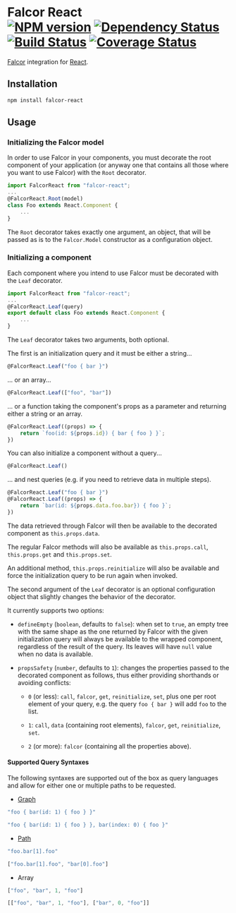 # Falcor React <br /> [![NPM version](https://badge.fury.io/js/falcor-react.svg)](https://badge.fury.io/js/falcor-react) [![Dependency Status](https://david-dm.org/giovannicalo/falcor-react.svg)](https://david-dm.org/giovannicalo/falcor-react) [![Build Status](https://travis-ci.org/giovannicalo/falcor-react.svg?branch=master)](https://travis-ci.org/giovannicalo/falcor-react) [![Coverage Status](https://coveralls.io/repos/giovannicalo/falcor-react/badge.svg?branch=master&service=github)](https://coveralls.io/github/giovannicalo/falcor-react?branch=master)

[Falcor](https://github.com/Netflix/falcor) integration for [React](https://github.com/facebook/react).

## Installation

```bash
npm install falcor-react
```

## Usage

### Initializing the Falcor model

In order to use Falcor in your components, you must decorate the root component of your application (or anyway one that contains all those where you want to use Falcor) with the `Root` decorator.

```javascript
import FalcorReact from "falcor-react";
...
@FalcorReact.Root(model)
class Foo extends React.Component {
	...
}
```

The `Root` decorator takes exactly one argument, an object, that will be passed as is to the `Falcor.Model` constructor as a configuration object.

### Initializing a component

Each component where you intend to use Falcor must be decorated with the `Leaf` decorator.

```javascript
import FalcorReact from "falcor-react";
...
@FalcorReact.Leaf(query)
export default class Foo extends React.Component {
	...
}
```

The `Leaf` decorator takes two arguments, both optional.

The first is an initialization query and it must be either a string...

```javascript
@FalcorReact.Leaf("foo { bar }")
```

... or an array...

```javascript
@FalcorReact.Leaf(["foo", "bar"])
```

... or a function taking the component's props as a parameter and returning either a string or an array.

```javascript
@FalcorReact.Leaf((props) => {
	return `foo(id: ${props.id}) { bar { foo } }`;
})
```

You can also initialize a component without a query...

```javascript
@FalcorReact.Leaf()
```

... and nest queries (e.g. if you need to retrieve data in multiple steps).

```javascript
@FalcorReact.Leaf("foo { bar }")
@FalcorReact.Leaf((props) => {
	return `bar(id: ${props.data.foo.bar}) { foo }`;
})
```

The data retrieved through Falcor will then be available to the decorated component as `this.props.data`.

The regular Falcor methods will also be available as `this.props.call`, `this.props.get` and `this.props.set`.

An additional method, `this.props.reinitialize` will also be available and force the initialization query to be run again when invoked.

The second argument of the `Leaf` decorator is an optional configuration object that slightly changes the behavior of the decorator.

It currently supports two options:

* `defineEmpty` (`boolean`, defaults to `false`): when set to `true`, an empty tree with the same shape as the one returned by Falcor with the given initialization query will always be available to the wrapped component, regardless of the result of the query. Its leaves will have `null` value when no data is available.

* `propsSafety` (`number`, defaults to `1`): changes the properties passed to the decorated component as follows, thus either providing shorthands or avoiding conflicts:

	* `0` (or less): `call`, `falcor`, `get`, `reinitialize`, `set`, plus one per root element of your query, e.g. the query `foo { bar }` will add `foo` to the list.

	* `1`: `call`, `data` (containing root elements), `falcor`, `get`, `reinitialize`, `set`.

	* `2` (or more): `falcor` (containing all the properties above).

#### Supported Query Syntaxes

The following syntaxes are supported out of the box as query languages and allow for either one or multiple paths to be requested.

* [Graph](https://github.com/giovannicalo/falcor-graph-syntax)
```javascript
"foo { bar(id: 1) { foo } }"
```
```javascript
"foo { bar(id: 1) { foo } }, bar(index: 0) { foo }"
```

* [Path](https://github.com/Netflix/falcor-path-syntax)
```javascript
"foo.bar[1].foo"
```
```javascript
["foo.bar[1].foo", "bar[0].foo"]
```

* Array
```javascript
["foo", "bar", 1, "foo"]
```
```javascript
[["foo", "bar", 1, "foo"], ["bar", 0, "foo"]]
```
